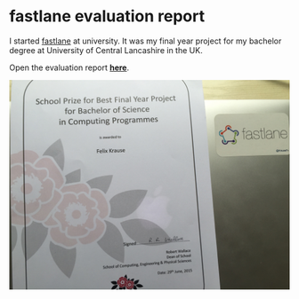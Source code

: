 # fastlane evaluation report

I started [fastlane](https://fastlane.tools) at university. It was my final year project for my bachelor degree at University of Central Lancashire in the UK.

Open the evaluation report **[here](https://github.com/fastlane/evaluation_report/raw/master/EvaluationReportFastlane.pdf)**.

![Picture.jpg](Picture.jpg)
